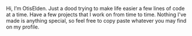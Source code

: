 Hi, I’m OtisElden. Just a dood trying to make life easier a few lines of code at a time.
Have a few projects that I work on from time to time. Nothing I've made is anything special, so feel free to copy paste whatever you may find on my profile.
